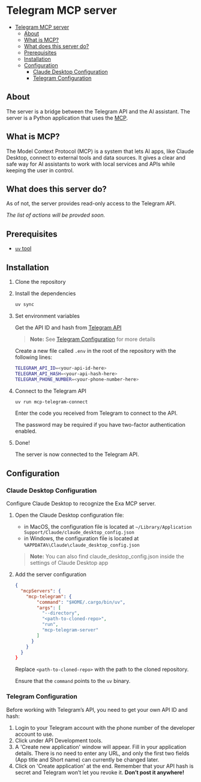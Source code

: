 # Telegram MCP server

- [Telegram MCP server](#telegram-mcp-server)
  - [About](#about)
  - [What is MCP?](#what-is-mcp)
  - [What does this server do?](#what-does-this-server-do)
  - [Prerequisites](#prerequisites)
  - [Installation](#installation)
  - [Configuration](#configuration)
    - [Claude Desktop Configuration](#claude-desktop-configuration)
    - [Telegram Configuration](#telegram-configuration)

## About

The server is a bridge between the Telegram API and the AI assistant. The server is a Python application that uses the [MCP](https://modelcontextprotocol.io).

## What is MCP?

The Model Context Protocol (MCP) is a system that lets AI apps, like Claude Desktop, connect to external tools and data sources. It gives a clear and safe way for AI assistants to work with local services and APIs while keeping the user in control.

## What does this server do?

As of not, the server provides read-only access to the Telegram API.

*The list of actions will be provded soon.*

## Prerequisites

- [`uv` tool](https://docs.astral.sh/uv/getting-started/installation/)

## Installation

1. Clone the repository
2. Install the dependencies

   ```bash
   uv sync
   ```

3. Set environment variables

   Get the API ID and hash from [Telegram API](https://my.telegram.org/auth)

   > __Note:__
   > See [Telegram Configuration](#telegram-configuration) for more details

   Create a new file called `.env` in the root of the repository with the following lines:

     ```bash
     TELEGRAM_API_ID=<your-api-id-here>
     TELEGRAM_API_HASH=<your-api-hash-here>
     TELEGRAM_PHONE_NUMBER=<your-phone-number-here>
     ```

4. Connect to the Telegram API

   ```bash
   uv run mcp-telegram-connect
   ```

   Enter the code you received from Telegram to connect to the API.

   The password may be required if you have two-factor authentication enabled.

5. Done!

   The server is now connected to the Telegram API.

## Configuration

### Claude Desktop Configuration

Configure Claude Desktop to recognize the Exa MCP server.

1. Open the Claude Desktop configuration file:
   - in MacOS, the configuration file is located at `~/Library/Application Support/Claude/claude_desktop_config.json`
   - in Windows, the configuration file is located at `%APPDATA%\Claude\claude_desktop_config.json`

   > __Note:__
   > You can also find claude_desktop_config.json inside the settings of Claude Desktop app

2. Add the server configuration

    ```json
    {
      "mcpServers": {
        "mcp-telegram": {
            "command": "$HOME/.cargo/bin/uv",
            "args": [
              "--directory",
              "<path-to-cloned-repo>",
              "run",
              "mcp-telegram-server"
            ]
          }
        }
      }
    }
    ```

    Replace `<path-to-cloned-repo>` with the path to the cloned repository.

    Ensure that the `command` points to the `uv` binary.

### Telegram Configuration

Before working with Telegram’s API, you need to get your own API ID and hash:

1. Login to your Telegram account with the phone number of the developer account to use.
1. Click under API Development tools.
1. A 'Create new application' window will appear. Fill in your application details. There is no need to enter any URL, and only the first two fields (App title and Short name) can currently be changed later.
1. Click on 'Create application' at the end. Remember that your API hash is secret and Telegram won’t let you revoke it. __Don’t post it anywhere!__
